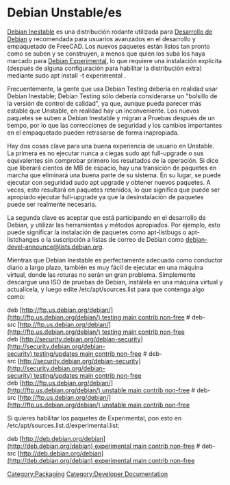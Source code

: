 # Debian Unstable/es


[Debian Inestable](https://wiki.debian.org/DebianUnstable) es una distribución rodante utilizada para [Desarrollo de Debian](Debian_development/es.md) y recomendada para usuarios avanzados en el desarrollo y empaquetado de FreeCAD. Los nuevos paquetes están listos tan pronto como se suben y se construyen, a menos que quien los suba los haya marcado para [Debian Experimental](https://wiki.debian.org/DebianExperimental), lo que requiere una instalación explícita (después de alguna configuración para habilitar la distribución extra) mediante sudo apt install -t experimental .

Frecuentemente, la gente que usa Debian Testing debería en realidad usar Debian Inestable; Debian Testing sólo debería considerarse un \"bolsillo de la versión de control de calidad\", ya que, aunque pueda parecer más estable que Unstable, en realidad hay un inconveniente. Los nuevos paquetes se suben a Debian Inestable y migran a Pruebas después de un tiempo, por lo que las correcciones de seguridad y los cambios importantes en el empaquetado pueden retrasarse de forma inapropiada.

Hay dos cosas clave para una buena experiencia de usuario en Unstable. La primera es no ejecutar nunca a ciegas sudo apt full-upgrade o sus equivalentes sin comprobar primero los resultados de la operación. Si dice que liberará cientos de MB de espacio, hay una transición de paquetes en marcha que eliminará una buena parte de su sistema. En su lugar, se puede ejecutar con seguridad sudo apt upgrade y obtener nuevos paquetes. A veces, esto resultará en paquetes retenidos, lo que significa que puede ser apropiado ejecutar full-upgrade ya que la desinstalación de paquetes puede ser realmente necesaria.

La segunda clave es aceptar que está participando en el desarrollo de Debian, y utilizar las herramientas y métodos apropiados. Por ejemplo, esto puede significar la instalación de paquetes como apt-listbugs o apt-listchanges o la suscripción a listas de correo de Debian como [debian-devel-announce\@lists.debian.org](https://lists.debian.org/debian-devel-announce/).

Mientras que Debian Inestable es perfectamente adecuado como conductor diario a largo plazo, también es muy fácil de ejecutar en una máquina virtual, donde las roturas no serán un gran problema. Simplemente descargue una ISO de pruebas de Debian, instálela en una máquina virtual y actualícela, y luego edite /etc/apt/sources.list para que contenga algo como:

deb [http://ftp.us.debian.org/debian/](http://ftp.us.debian.org/debian/) testing main contrib non-free
# deb-src [http://ftp.us.debian.org/debian/](http://ftp.us.debian.org/debian/) testing main contrib non-free
deb [http://security.debian.org/debian-security](http://security.debian.org/debian-security) testing/updates main contrib non-free
# deb-src [http://security.debian.org/debian-security](http://security.debian.org/debian-security) testing/updates main contrib non-free
deb [http://ftp.us.debian.org/debian/](http://ftp.us.debian.org/debian/) unstable main contrib non-free
# deb-src [http://ftp.us.debian.org/debian/](http://ftp.us.debian.org/debian/) unstable main contrib non-free

Si quieres habilitar los paquetes de Experimental, pon esto en /etc/apt/sources.list.d/experimental.list:

deb [http://deb.debian.org/debian](http://deb.debian.org/debian) experimental main contrib non-free
# deb-src [http://deb.debian.org/debian](http://deb.debian.org/debian) experimental main contrib non-free




[Category:Packaging](Category:Packaging.md) [Category:Developer Documentation](Category:Developer_Documentation.md)
